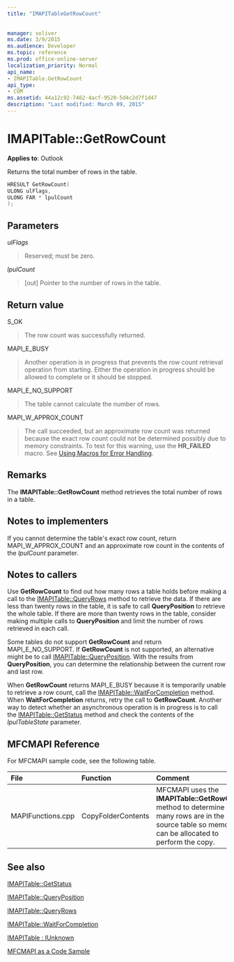 ```yaml
---
title: "IMAPITableGetRowCount"
 
 
manager: soliver
ms.date: 3/9/2015
ms.audience: Developer
ms.topic: reference
ms.prod: office-online-server
localization_priority: Normal
api_name:
- IMAPITable.GetRowCount
api_type:
- COM
ms.assetid: 44a12c92-7462-4acf-9520-5d4c2d7f1d47
description: "Last modified: March 09, 2015"
---
```


# IMAPITable::GetRowCount

  
  
**Applies to**: Outlook 
  
Returns the total number of rows in the table. 
  
```cpp
HRESULT GetRowCount(
ULONG ulFlags,
ULONG FAR * lpulCount
);
```

## Parameters

 _ulFlags_
  
> Reserved; must be zero.
    
 _lpulCount_
  
> [out] Pointer to the number of rows in the table.
    
## Return value

S_OK 
  
> The row count was successfully returned.
    
MAPI_E_BUSY 
  
> Another operation is in progress that prevents the row count retrieval operation from starting. Either the operation in progress should be allowed to complete or it should be stopped.
    
MAPI_E_NO_SUPPORT 
  
> The table cannot calculate the number of rows.
    
MAPI_W_APPROX_COUNT 
  
> The call succeeded, but an approximate row count was returned because the exact row count could not be determined possibly due to memory constraints. To test for this warning, use the **HR_FAILED** macro. See [Using Macros for Error Handling](using-macros-for-error-handling.md).
    
## Remarks

The **IMAPITable::GetRowCount** method retrieves the total number of rows in a table. 
  
## Notes to implementers

If you cannot determine the table's exact row count, return MAPI_W_APPROX_COUNT and an approximate row count in the contents of the  _lpulCount_ parameter. 
  
## Notes to callers

Use **GetRowCount** to find out how many rows a table holds before making a call to the [IMAPITable::QueryRows](imapitable-queryrows.md) method to retrieve the data. If there are less than twenty rows in the table, it is safe to call **QueryPosition** to retrieve the whole table. If there are more than twenty rows in the table, consider making multiple calls to **QueryPosition** and limit the number of rows retrieved in each call. 
  
Some tables do not support **GetRowCount** and return MAPI_E_NO_SUPPORT. If **GetRowCount** is not supported, an alternative might be to call [IMAPITable::QueryPosition](imapitable-queryposition.md). With the results from **QueryPosition**, you can determine the relationship between the current row and last row. 
  
When **GetRowCount** returns MAPI_E_BUSY because it is temporarily unable to retrieve a row count, call the [IMAPITable::WaitForCompletion](imapitable-waitforcompletion.md) method. When **WaitForCompletion** returns, retry the call to **GetRowCount**. Another way to detect whether an asynchronous operation is in progress is to call the [IMAPITable::GetStatus](imapitable-getstatus.md) method and check the contents of the  _lpulTableState_ parameter. 
  
## MFCMAPI Reference

For MFCMAPI sample code, see the following table.
  
|**File**|**Function**|**Comment**|
|:-----|:-----|:-----|
|MAPIFunctions.cpp  <br/> |CopyFolderContents  <br/> |MFCMAPI uses the **IMAPITable::GetRowCount** method to determine how many rows are in the source table so memory can be allocated to perform the copy.  <br/> |
   
## See also



[IMAPITable::GetStatus](imapitable-getstatus.md)
  
[IMAPITable::QueryPosition](imapitable-queryposition.md)
  
[IMAPITable::QueryRows](imapitable-queryrows.md)
  
[IMAPITable::WaitForCompletion](imapitable-waitforcompletion.md)
  
[IMAPITable : IUnknown](imapitableiunknown.md)


[MFCMAPI as a Code Sample](mfcmapi-as-a-code-sample.md)

